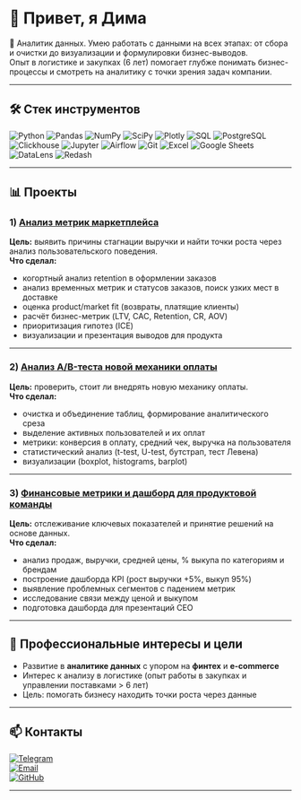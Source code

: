 # 👋 Привет, я Дима  

🎯 Аналитик данных. Умею работать с данными на всех этапах: от сбора и очистки до визуализации и формулировки бизнес-выводов.  
Опыт в логистике и закупках (6 лет) помогает глубже понимать бизнес-процессы и смотреть на аналитику с точки зрения задач компании.  

---

## 🛠️ Стек инструментов
![Python](https://img.shields.io/badge/Python-3776AB?logo=python&logoColor=white)  ![Pandas](https://img.shields.io/badge/Pandas-150458?logo=pandas&logoColor=white)  ![NumPy](https://img.shields.io/badge/Numpy-013243?logo=numpy&logoColor=white)  ![SciPy](https://img.shields.io/badge/SciPy-8CAAE6?logo=scipy&logoColor=white)  ![Plotly](https://img.shields.io/badge/Plotly-3F4F75?logo=plotly&logoColor=white)  ![SQL](https://img.shields.io/badge/SQL-336791?logo=postgresql&logoColor=white)  ![PostgreSQL](https://img.shields.io/badge/PostgreSQL-316192?logo=postgresql&logoColor=white)  ![Clickhouse](https://img.shields.io/badge/Clickhouse-FFCC01?logo=clickhouse&logoColor=black)  ![Jupyter](https://img.shields.io/badge/Jupyter-F37626?logo=jupyter&logoColor=white)  ![Airflow](https://img.shields.io/badge/Apache%20Airflow-017CEE?logo=apacheairflow&logoColor=white)  ![Git](https://img.shields.io/badge/Git-F05032?logo=git&logoColor=white)  ![Excel](https://img.shields.io/badge/Excel-217346?logo=microsoft-excel&logoColor=white)  ![Google Sheets](https://img.shields.io/badge/Google%20Sheets-34A853?logo=googlesheets&logoColor=white)  ![DataLens](https://img.shields.io/badge/Yandex%20DataLens-FF0000?logo=yandex&logoColor=white) 
![Redash](https://img.shields.io/badge/Redash-FF0000?logo=plotly&logoColor=white) 

---

## 📊 Проекты

### 1) [Анализ метрик маркетплейса](https://github.com/Dmitrii-Medvedev/marketplace-metrics)  
**Цель:** выявить причины стагнации выручки и найти точки роста через анализ пользовательского поведения.  
**Что сделал:**  
- когортный анализ retention в оформлении заказов  
- анализ временных метрик и статусов заказов, поиск узких мест в доставке  
- оценка product/market fit (возвраты, платящие клиенты)  
- расчёт бизнес-метрик (LTV, CAC, Retention, CR, AOV)  
- приоритизация гипотез (ICE)  
- визуализации и презентация выводов для продукта  

---

### 2) [Анализ A/B-теста новой механики оплаты](https://github.com/Dmitrii-Medvedev/ab-test-payment)  
**Цель:** проверить, стоит ли внедрять новую механику оплаты.  
**Что сделал:**  
- очистка и объединение таблиц, формирование аналитического среза  
- выделение активных пользователей и их оплат  
- метрики: конверсия в оплату, средний чек, выручка на пользователя  
- статистический анализ (t-test, U-test, бутстрап, тест Левена)  
- визуализации (boxplot, histograms, barplot)  

---

### 3) [Финансовые метрики и дашборд для продуктовой команды](https://github.com/Dmitrii-Medvedev/financial-dashboard)  
**Цель:** отслеживание ключевых показателей и принятие решений на основе данных.  
**Что сделал:**  
- анализ продаж, выручки, средней цены, % выкупа по категориям и брендам  
- построение дашборда KPI (рост выручки +5%, выкуп 95%)  
- выявление проблемных сегментов с падением метрик  
- исследование связи между ценой и выкупом  
- подготовка дашборда для презентаций CEO  

---

## 🎯 Профессиональные интересы и цели
- Развитие в **аналитике данных** с упором на **финтех** и **e-commerce**  
- Интерес к анализу в логистике (опыт работы в закупках и управлении поставками > 6 лет)  
- Цель: помогать бизнесу находить точки роста через данные  

---

## 📫 Контакты
[![Telegram](https://img.shields.io/badge/Telegram-26A5E4?logo=telegram&logoColor=white)](https://t.me/BearsPowers)  
[![Email](https://img.shields.io/badge/Email-dima46dima92@gmail.com-D14836?logo=gmail&logoColor=white)](mailto:dima46dima92@gmail.com)  
[![GitHub](https://img.shields.io/badge/GitHub-Dmitrii--Medvedev-181717?logo=github&logoColor=white)](https://github.com/Dmitrii-Medvedev)    

---
